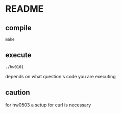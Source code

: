 # README

## compile

```
make
```

## execute

```
./hw0101
```
depends on what question's code you are executing

## caution

for hw0503 a setup for curl is necessary
